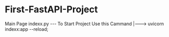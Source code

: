 # First-FastAPI-Project
Main Page indexx.py ---
To Start Project Use this Cammand 
|---> uvicorn indexx:app --reload;
